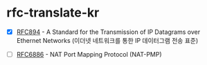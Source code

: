 # rfc-translate-kr

- [x] [RFC894](https://github.com/protocol-diver/rfc-translate-kr/blob/main/rfc894.txt) - A Standard for the Transmission of IP Datagrams over Ethernet Networks (이더넷 네트워크를 통한 IP 데이터그램 전송 표준)
- [ ] [RFC6886](https://github.com/protocol-diver/rfc-translate-kr/blob/main/rfc6886.txt) - NAT Port Mapping Protocol (NAT-PMP)

